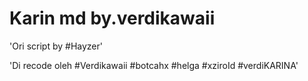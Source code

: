 # Karin md by.verdikawaii

'Ori script by
#Hayzer'

'Di recode oleh 
#Verdikawaii
#botcahx
#helga
#xziroId
#verdiKARINA'
